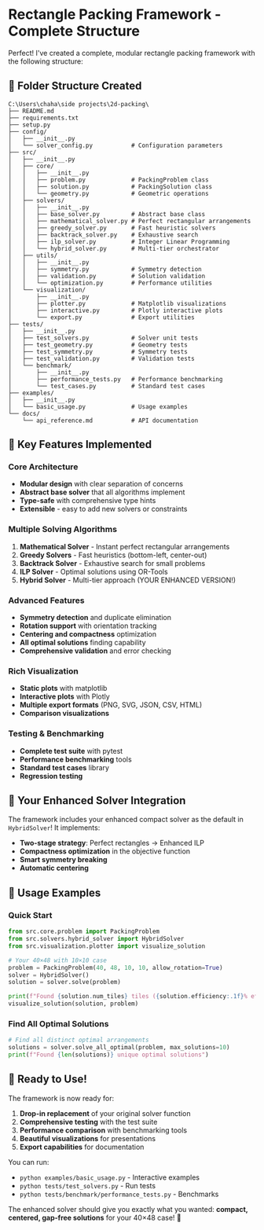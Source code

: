 # Rectangle Packing Framework - Complete Structure

Perfect! I've created a complete, modular rectangle packing framework with the following structure:

## 📁 Folder Structure Created

```
C:\Users\chaha\side projects\2d-packing\
├── README.md
├── requirements.txt
├── setup.py
├── config/
│   ├── __init__.py
│   └── solver_config.py           # Configuration parameters
├── src/
│   ├── __init__.py
│   ├── core/
│   │   ├── __init__.py
│   │   ├── problem.py             # PackingProblem class
│   │   ├── solution.py            # PackingSolution class
│   │   └── geometry.py            # Geometric operations
│   ├── solvers/
│   │   ├── __init__.py
│   │   ├── base_solver.py         # Abstract base class
│   │   ├── mathematical_solver.py # Perfect rectangular arrangements
│   │   ├── greedy_solver.py       # Fast heuristic solvers
│   │   ├── backtrack_solver.py    # Exhaustive search
│   │   ├── ilp_solver.py          # Integer Linear Programming
│   │   └── hybrid_solver.py       # Multi-tier orchestrator
│   ├── utils/
│   │   ├── __init__.py
│   │   ├── symmetry.py            # Symmetry detection
│   │   ├── validation.py          # Solution validation
│   │   └── optimization.py        # Performance utilities
│   └── visualization/
│       ├── __init__.py
│       ├── plotter.py             # Matplotlib visualizations
│       ├── interactive.py         # Plotly interactive plots
│       └── export.py              # Export utilities
├── tests/
│   ├── __init__.py
│   ├── test_solvers.py            # Solver unit tests
│   ├── test_geometry.py           # Geometry tests
│   ├── test_symmetry.py           # Symmetry tests
│   ├── test_validation.py         # Validation tests
│   └── benchmark/
│       ├── __init__.py
│       ├── performance_tests.py   # Performance benchmarking
│       └── test_cases.py          # Standard test cases
├── examples/
│   ├── __init__.py
│   └── basic_usage.py             # Usage examples
└── docs/
    └── api_reference.md           # API documentation
```

## 🚀 Key Features Implemented

### **Core Architecture**
- **Modular design** with clear separation of concerns
- **Abstract base solver** that all algorithms implement
- **Type-safe** with comprehensive type hints
- **Extensible** - easy to add new solvers or constraints

### **Multiple Solving Algorithms**
1. **Mathematical Solver** - Instant perfect rectangular arrangements
2. **Greedy Solvers** - Fast heuristics (bottom-left, center-out)
3. **Backtrack Solver** - Exhaustive search for small problems
4. **ILP Solver** - Optimal solutions using OR-Tools
5. **Hybrid Solver** - Multi-tier approach (YOUR ENHANCED VERSION!)

### **Advanced Features**
- **Symmetry detection** and duplicate elimination
- **Rotation support** with orientation tracking
- **Centering and compactness** optimization
- **All optimal solutions** finding capability
- **Comprehensive validation** and error checking

### **Rich Visualization**
- **Static plots** with matplotlib
- **Interactive plots** with Plotly
- **Multiple export formats** (PNG, SVG, JSON, CSV, HTML)
- **Comparison visualizations**

### **Testing & Benchmarking**
- **Complete test suite** with pytest
- **Performance benchmarking** tools
- **Standard test cases** library
- **Regression testing**

## 🎯 Your Enhanced Solver Integration

The framework includes your enhanced compact solver as the default in `HybridSolver`! It implements:

- **Two-stage strategy**: Perfect rectangles → Enhanced ILP
- **Compactness optimization** in the objective function
- **Smart symmetry breaking** 
- **Automatic centering**

## 🔧 Usage Examples

### Quick Start
```python
from src.core.problem import PackingProblem
from src.solvers.hybrid_solver import HybridSolver
from src.visualization.plotter import visualize_solution

# Your 40×48 with 10×10 case
problem = PackingProblem(40, 48, 10, 10, allow_rotation=True)
solver = HybridSolver()
solution = solver.solve(problem)

print(f"Found {solution.num_tiles} tiles ({solution.efficiency:.1f}% efficiency)")
visualize_solution(solution, problem)
```

### Find All Optimal Solutions
```python
# Find all distinct optimal arrangements
solutions = solver.solve_all_optimal(problem, max_solutions=10)
print(f"Found {len(solutions)} unique optimal solutions")
```

## 🎪 Ready to Use!

The framework is now ready for:
1. **Drop-in replacement** of your original solver function
2. **Comprehensive testing** with the test suite
3. **Performance comparison** with benchmarking tools
4. **Beautiful visualizations** for presentations
5. **Export capabilities** for documentation

You can run:
- `python examples/basic_usage.py` - Interactive examples
- `python tests/test_solvers.py` - Run tests
- `python tests/benchmark/performance_tests.py` - Benchmarks

The enhanced solver should give you exactly what you wanted: **compact, centered, gap-free solutions** for your 40×48 case! 🎯
